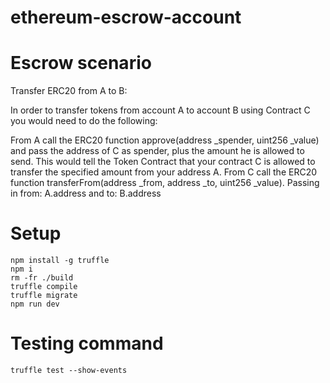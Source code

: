 # ethereum-escrow-account

# Escrow scenario

Transfer ERC20 from A to B:

In order to transfer tokens from account A to account B using Contract C you would need to do the following:

From A call the ERC20 function approve(address _spender, uint256 _value) and pass the address of C as spender, plus the amount he is allowed to send. This would tell the Token Contract that your contract C is allowed to transfer the specified amount from your address A.
From C call the ERC20 function transferFrom(address _from, address _to, uint256 _value). Passing in from: A.address and to: B.address

# Setup
```
npm install -g truffle
npm i
rm -fr ./build
truffle compile
truffle migrate
npm run dev
```

# Testing command
```
truffle test --show-events
```